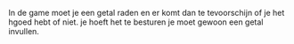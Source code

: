 In de game moet je een getal raden en er komt dan te tevoorschijn of je het hgoed hebt of niet. je hoeft het te besturen je moet gewoon een getal invullen.